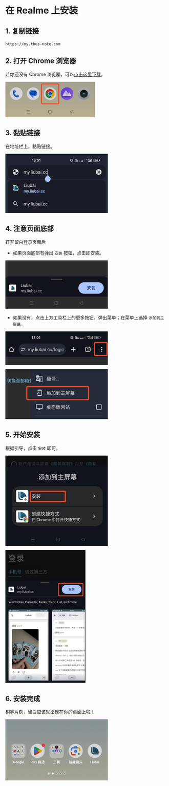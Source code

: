 # 在 Realme 上安装

## 1. 复制链接

`https://my.thus-note.com`

<CopyButton />

## 2. 打开 Chrome 浏览器

若你还没有 Chrome 浏览器，可以[点击这里下载](https://musetransfer.com/s/03iwyyvxf)。

<img src="./assets-android/1.png" width="280" /> 

## 3. 黏贴链接

在地址栏上，黏贴链接。 

<img src="./assets-android/2.jpg" width="320" />

## 4. 注意页面底部

打开留白登录页面后

- 如果页面底部有弹出 `安装` 按钮，点击即安装。

<img src="./assets-android/3.png" width="320" />

- 如果没有，点击上方工具栏上的更多按钮，弹出菜单；在菜单上选择 `添加到主屏幕`。

<img src="./assets-android/4.png" width="320" style="margin-bottom: 10px" />

<img src="./assets-android/5.png" width="320" />

## 5. 开始安装

根据引导，点击 `安装` 即可。

<img src="./assets-android/6.png" width="320" style="margin-bottom: 10px" />

<img src="./assets-android/7.png" width="250" />

## 6. 安装完成

稍等片刻，留白应该就出现在你的桌面上啦！

<img src="./assets-android/8.jpg" width="320" />

